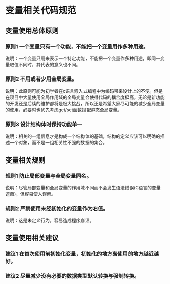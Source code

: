 # 变量相关代码规范

## 变量使用总体原则

### 原则1 一个变量只有一个功能，不能把一个变量用作多种用途。

说明：一个变量只用来表示一个特定功能，不能把一个变量作多种用途，即同一变量取值不同时，其代表的意义也不同。

### 原则2 不用或者少用全局变量。

说明：此原则可能为初学者在c语言嵌入式编程中为编码带来设计上的不便。但是在项目中大量使用全局作用域的全局变量会使得代码的耦合度极高，无论是新功能的开发还是后续的维护都将是极大挑战，所以还是希望大家尽可能的减少全局变量的使用，必要时也优先考虑get/set函数搭配静态全局变量。  

### 原则3 设计结构体时保持功能单一

说明：相关的一组信息才是构成一个结构体的基础，结构的定义应该可以明确的描述一个对象，而不是一组相关性不强的数据的集合。

## 变量相关规则

### 规则1 防止局部变量与全局变量同名。

说明：尽管局部变量和全局变量的作用域不同而不会发生语法错误(C语言的变量遮蔽)，但容易使人误解。

### 规则2 严禁使用未经初始化的变量作为右值。

说明：这是未定义行为，容易造成程序崩溃。

## 变量使用相关建议

### 建议1 在首次使用前初始化变量，初始化的地方离使用的地方越近越好。

### 建议2 尽量减少没有必要的数据类型默认转换与强制转换。